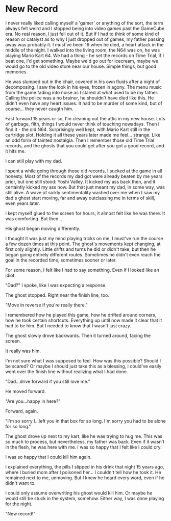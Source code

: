 # New Record

I never really liked calling myself a 'gamer' or anything of the sort, the term always felt weird and I stopped being into video games past the GameCube era. No real reason, I just fell out of it. But if I had to think of some kind of reason or catalyst as to why I just dropped out of games, my father passing away was probably it. I must've been 16 when he died, a heart attack in the middle of the night. I walked into the living room, the N64 was on, he was playing Mario Kart 64. We had a thing - he set the records on Time Trial, if I beat one, I'd get something. Maybe we'd go out for icecream, maybe we would go to the old video store near our house. Simple things, but good memories.

He was slumped out in the chair, covered in his own fluids after a night of decomposing. I saw the look in his eyes, frozen in agony. The menu music from the game fading into noise as I stared at what used to be my father. Calling the police was a no brainer, he shouldn't have died like this. He didn't even have any heart issues. It had to be murder of some kind, but of course... they never caugth him.

Fast forward 15 years or so, I'm cleaning out the attic in my new house. Lots of garbage, filth, things I would never think of touching nowadays. Then I find it - the old N64. Surprisingly well kept, with Mario Kart still in the cartridge slot. Holding it all these years later made me feel... strange. Like an odd form of tainted nostalgia. Then I remember those old Time Trial records, and the ghosts that you could get after you got a good record, and it hits me.

I can still play with my dad.

I spent a while going through those old records, I sucked at the game in all honesty. Most of the records my dad got were already beaten by me years prior, but one still stood: Yoshi Valley. It kicked my ass back then, and it certaintly kicked my ass now. But that just meant my dad, in some way, was still alive. A wave of sickly sentimentality washed over me when I saw my dad's ghost start moving, far and away outclassing me in terms of skill, even years later.

I kept myself glued to the screen for hours, it almost felt like he was there. It was comforting. But then...

His ghost began moving differently.

I thought it was just my mind playing tricks on me, I must've run the course a few dozen times at this point. The ghost's movements kept changing, at first only slightly. Little drifts and turns he did or didn't take, but then he began going entirely different routes. Sometimes he didn't even reach the goal in the recorded time, sometimes sooner or later.

For some reason, I felt like I had to say something. Even if I looked like an idiot.

"Dad?" I spoke, like I was expecting a response.

The ghost stopped. Right near the finish line, too.

"Move in reverse if you're really there."

I remembered how he played this game, how he drifted around corners, how he took certain shortcuts. Everything up until now made it clear that it had to be him. But I needed to know that I wasn't just crazy.

The ghost slowly drove backwards. Then it turned around, facing the screen.

It really was him.

I'm not sure what I was supposed to feel. How was this possible? Should I be scared? Or maybe I should just take this as a blessing, I could've easily went over the finish line without realizing what I had done. 

"Dad...drive forward if you still love me."

He moved forward.

"Are you...happy in here?"

Forward, again.

"I'm so sorry I...left you in that box for so long. I'm sorry you had to be alone for so long."

The ghost drove up next to my kart, like he was trying to hug me. This was so much to process, but nevertheless, my father was back. Even if it wasn't in the flesh, he was here with me. I was so happy that I felt like I could cry.

I was so happy that I could kill him again.

I explained everything, the pills I slipped in his drink that night 15 years ago, where I buried mom after I poisoned her... I couldn't tell how he took it. He remained next to me, unmoving. But I knew he heard every word, even if he didn't want to.

I could only assume overwriting his ghost would kill him. Or maybe he would still be stuck in the system, somehow. Either way, I was done playing for the night.

"New record!"